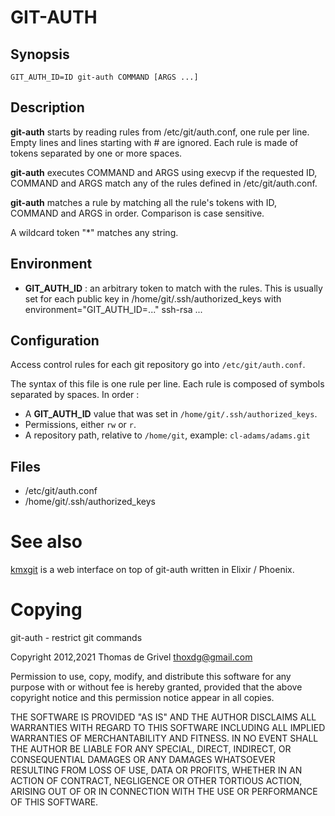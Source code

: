 # GIT-AUTH


## Synopsis

    GIT_AUTH_ID=ID git-auth COMMAND [ARGS ...]


## Description

**git-auth** starts by reading rules from /etc/git/auth.conf, one rule
per line. Empty lines and lines starting with # are ignored. Each rule
is made of tokens separated by one or more spaces.

**git-auth** executes COMMAND and ARGS using execvp if the requested ID,
COMMAND and ARGS match any of the rules defined in /etc/git/auth.conf.

**git-auth** matches a rule by matching all the rule's tokens with ID,
COMMAND and ARGS in order. Comparison is case sensitive.

A wildcard token "*" matches any string.


## Environment

 * **GIT_AUTH_ID** : an arbitrary token to match with the rules.
This is usually set for each public key in /home/git/.ssh/authorized_keys
with
    environment="GIT_AUTH_ID=..." ssh-rsa ...


## Configuration

Access control rules for each git repository go into
`/etc/git/auth.conf`.

The syntax of this file is one rule per line.
Each rule is composed of symbols separated by spaces.
In order :
 - A **GIT_AUTH_ID** value that was set in
   `/home/git/.ssh/authorized_keys`.
 - Permissions, either `rw` or `r`.
 - A repository path, relative to `/home/git`,
   example: `cl-adams/adams.git`


## Files

 * /etc/git/auth.conf
 * /home/git/.ssh/authorized_keys


# See also

[kmxgit](https://git.kmx.io/kmx.io/kmxgit)
is a web interface on top of git-auth written in Elixir / Phoenix.


# Copying

git-auth - restrict git commands

Copyright 2012,2021 Thomas de Grivel <thoxdg@gmail.com>

Permission to use, copy, modify, and distribute this software for any
purpose with or without fee is hereby granted, provided that the above
copyright notice and this permission notice appear in all copies.

THE SOFTWARE IS PROVIDED "AS IS" AND THE AUTHOR DISCLAIMS ALL WARRANTIES
WITH REGARD TO THIS SOFTWARE INCLUDING ALL IMPLIED WARRANTIES OF
MERCHANTABILITY AND FITNESS. IN NO EVENT SHALL THE AUTHOR BE LIABLE FOR
ANY SPECIAL, DIRECT, INDIRECT, OR CONSEQUENTIAL DAMAGES OR ANY DAMAGES
WHATSOEVER RESULTING FROM LOSS OF USE, DATA OR PROFITS, WHETHER IN AN
ACTION OF CONTRACT, NEGLIGENCE OR OTHER TORTIOUS ACTION, ARISING OUT OF
OR IN CONNECTION WITH THE USE OR PERFORMANCE OF THIS SOFTWARE.
